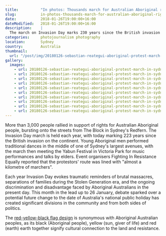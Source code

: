 ```yaml
---
title:          "In photos: Thousands march for Australian Aboriginal rights and recognition in Sydney"
slug:           in-photos-thousands-march-for-australian-aboriginal-rights-in-sydney
date:           2018-01-26T19:00:00+16:00
dateModified:   2018-01-26T19:00:00+16:00
description:    |
  The march on Invasion Day marks 230 years since the British invasion on the continent and each year evokes traumatic reminders of brutal massacres, the separation of families during the Stolen Generation era, and the ongoing discrimination and disadvantaged faced by Aboriginal Australians in the present day.
categories:     photojournalism photography
location:       Sydney
country:        Australia
thumbnail:
  url: "/post/img/20180126-sebastian-reategui-aboriginal-protest-march-in-sydney-3363.jpg"
gallery:
  images:
    - url: 20180126-sebastian-reategui-aboriginal-protest-march-in-sydney-3514.jpg
    - url: 20180126-sebastian-reategui-aboriginal-protest-march-in-sydney-3655.jpg
    - url: 20180126-sebastian-reategui-aboriginal-protest-march-in-sydney-0053.jpg
    - url: 20180126-sebastian-reategui-aboriginal-protest-march-in-sydney-0095.jpg
    - url: 20180126-sebastian-reategui-aboriginal-protest-march-in-sydney-3601.jpg
    - url: 20180126-sebastian-reategui-aboriginal-protest-march-in-sydney-3606.jpg
    - url: 20180126-sebastian-reategui-aboriginal-protest-march-in-sydney-3619.jpg
    - url: 20180126-sebastian-reategui-aboriginal-protest-march-in-sydney-3363.jpg
    - url: 20180126-sebastian-reategui-aboriginal-protest-march-in-sydney-3447.jpg
    - url: 20180126-sebastian-reategui-aboriginal-protest-march-in-sydney-3639.jpg
---
```

More than 3,000 people rallied in support of rights for Australian Aboriginal people, bursting onto the streets from The Block in Sydney's Redfern. The Invasion Day march is held each year, with today marking 223 years since the British invasion on the continent. Young Aboriginal men performed traditional dances in the middle of one of Sydney's largest avenues, with the march then meeting the Yabun Festival in Victoria Park for music performances and talks by elders. Event organisers Fighting In Resistance Equally reported that the protestors' route was lined with "almost a kilometre of marchers".

Each year Invasion Day evokes traumatic reminders of brutal massacres, separations of families during the Stolen Generation era, and the ongoing discrimination and disadvantage faced by Aboriginal Australians in the present day. This month in the lead up to 26 January, debate sparked over a potential future change to the date of Australia's national public holiday has created significant divisions in the community and from both sides of politics.

The [red-yellow-black flag design](https://en.wikipedia.org/wiki/Australian_Aboriginal_Flag) is synonymous with Aboriginal Australian peoples, as its black (Aboriginal people), yellow (sun, giver of life) and red (earth) earth together signify cultural connection to the land and resistance.
